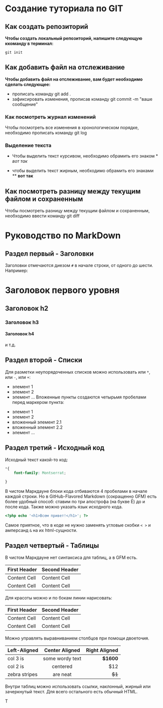 # Создание туториала по GIT

## Как создать репозиторий

**Чтобы создать локальный репозиторий, напишите следующую ккоманду в терминал:**

```
git init
```

## Как добавить файл на отслеживание

**Чтобы добавить файл на отслеживание, вам будет необходимо сделать следующее:**

- прописать команду git add .
- зафиксировать изменения, прописав команду git commit -m "ваше сообщение"

### Как посмотреть журнал изменений

Чтобы посмотреть все изменения в хронологическом порядке, необходимо прописать команду git log

### Выделение текста

- Чтобы выделить текст курсивом, необходимо обрамить его знаком * *вот так*

- чтобы выделить текст жирным, необходимо обрамить его знаками ** **вот так**

## Как посмотреть разницу между текущим файлом и сохраненным

Чтобы посмотреть разницу между текущим файлом и сохраненным, необходимо ввести команду git diff


# Руководство по MarkDown


## Раздел первый - Заголовки

Заголовки отмечаются диезом `#` в начале строки, от
одного до шести. Например:
# Заголовок первого уровня #
## Заголовок h2
### Заголовок h3
#### Заголовок h4

и т.д.


## Раздел второй - Списки

Для разметки неупорядоченных списков можно использовать
или `*`, или `-`, или `+`:
- элемент 1
- элемент 2
- элемент ...
Вложенные пункты создаются четырьмя пробелами перед
маркером пункта:
* элемент 1
* элемент 2
 * вложенный элемент 2.1
 * вложенный элемент 2.2
* элемент ...


## Раздел третий - Исходный код

Исходный текст какой-то код:
```css
*{
    font-family: Montserrat;

}
``` 
В чистом Маркдауне блоки кода отбиваются 4 пробелами в
начале каждой строки.
Но в GitHub-Flavored Markdown (сокращенно GFM) есть
более удобный способ: ставим по три апострофа (на букве
Ё) до и после кода. Также можно указать язык исходного
кода.

```php
<?php echo '<h1>Всем привет!</h1>'; ?>
```

Самое приятное, что в коде не нужно заменять угловые
скобки `< >` и амперсанд `&` на их html-сущности.


## Раздел четвертый - Таблицы

В чистом Маркдауне нет синтаксиса для таблиц, а в GFM
есть.

First Header | Second Header
------------- | -------------
Content Cell | Content Cell
Content Cell | Content Cell

Для красоты можно и по бокам линии нарисовать:

| First Header | Second Header |
| ------------- | ------------- |
| Content Cell | Content Cell |
| Content Cell | Content Cell |

Можно управлять выравниванием столбцов при помощи
двоеточия.

| Left-Aligned | Center Aligned | Right Aligned |
|:------------- |:---------------:| -------------:|
| col 3 is | some wordy text | **$1600** |
| col 2 is | centered | $12 |
| zebra stripes | are neat | ~~$1~~ |

Внутри таблиц можно использовать ссылки, наклонный,
жирный или зачеркнутый текст.
Для всего остального есть обычный HTML.

T
